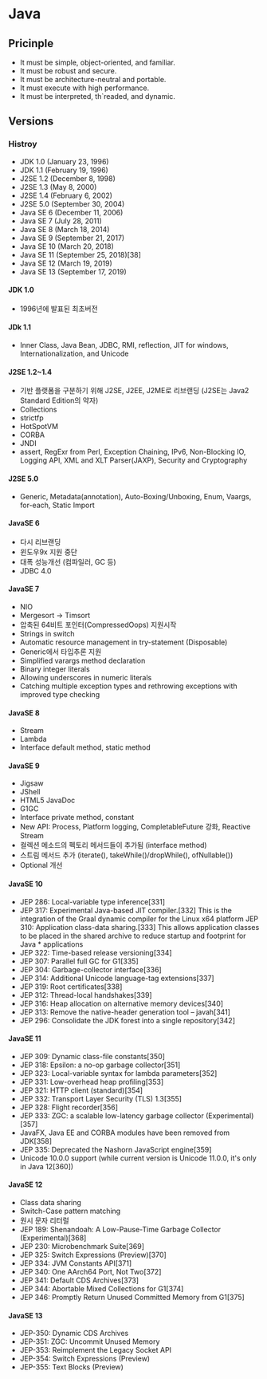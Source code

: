 # Java
## Pricinple
* It must be simple, object-oriented, and familiar.
* It must be robust and secure.
* It must be architecture-neutral and portable.
* It must execute with high performance.
* It must be interpreted, th`readed, and dynamic.

## Versions 
### Histroy
* JDK 1.0 (January 23, 1996)
* JDK 1.1 (February 19, 1996)
* J2SE 1.2 (December 8, 1998)
* J2SE 1.3 (May 8, 2000)
* J2SE 1.4 (February 6, 2002)
* J2SE 5.0 (September 30, 2004)
* Java SE 6 (December 11, 2006)
* Java SE 7 (July 28, 2011)
* Java SE 8 (March 18, 2014)
* Java SE 9 (September 21, 2017)
* Java SE 10 (March 20, 2018)
* Java SE 11 (September 25, 2018)[38]
* Java SE 12 (March 19, 2019)
* Java SE 13 (September 17, 2019)

#### JDK 1.0 
* 1996년에 발표된 최초버전

#### JDk 1.1
* Inner Class, Java Bean, JDBC, RMI, reflection, JIT for windows, Internationalization, and Unicode

#### J2SE 1.2~1.4 
* 기반 플랫폼을 구분하기 위해 J2SE, J2EE, J2ME로 리브랜딩 (J2SE는 Java2 Standard Edition의 약자)
* Collections
* strictfp
* HotSpotVM
* CORBA
* JNDI
* assert, RegExr from Perl, Exception Chaining, IPv6, Non-Blocking IO, Logging API, XML and XLT Parser(JAXP), Security and Cryptography 

#### J2SE 5.0
* Generic, Metadata(annotation), Auto-Boxing/Unboxing, Enum, Vaargs, for-each, Static Import

#### JavaSE 6
* 다시 리브랜딩
* 윈도우9x 지원 중단
* 대폭 성능개선 (컴파일러, GC 등)
* JDBC 4.0

#### JavaSE 7
* NIO
* Mergesort -> Timsort
* 압축된 64비트 포인터(CompressedOops) 지원시작
* Strings in switch
* Automatic resource management in try-statement (Disposable)
* Generic에서 타입추론 지원
* Simplified varargs method declaration
* Binary integer literals
* Allowing underscores in numeric literals
* Catching multiple exception types and rethrowing exceptions with improved type checking

#### JavaSE 8
* Stream
* Lambda
* Interface default method, static method

#### JavaSE 9
* Jigsaw
* JShell
* HTML5 JavaDoc
* G1GC
* Interface private method, constant
* New API: Process, Platform logging, CompletableFuture 강화, Reactive Stream
* 컬렉션 메소드의 펙토리 메서드들이 추가됨 (interface method)
* 스트림 메서드 추가 (iterate(), takeWhile()/dropWhile(), ofNullable())
* Optional 개선

#### JavaSE 10
* JEP 286: Local-variable type inference[331]
* JEP 317: Experimental Java-based JIT compiler.[332] This is the integration of the Graal dynamic compiler for the Linux x64 platform
JEP 310: Application class-data sharing.[333] This allows application classes to be placed in the shared archive to reduce startup and footprint for Java * applications
* JEP 322: Time-based release versioning[334]
* JEP 307: Parallel full GC for G1[335]
* JEP 304: Garbage-collector interface[336]
* JEP 314: Additional Unicode language-tag extensions[337]
* JEP 319: Root certificates[338]
* JEP 312: Thread-local handshakes[339]
* JEP 316: Heap allocation on alternative memory devices[340]
* JEP 313: Remove the native-header generation tool – javah[341]
* JEP 296: Consolidate the JDK forest into a single repository[342]

#### JavaSE 11
* JEP 309: Dynamic class-file constants[350]
* JEP 318: Epsilon: a no-op garbage collector[351]
* JEP 323: Local-variable syntax for lambda parameters[352]
* JEP 331: Low-overhead heap profiling[353]
* JEP 321: HTTP client (standard)[354]
* JEP 332: Transport Layer Security (TLS) 1.3[355]
* JEP 328: Flight recorder[356]
* JEP 333: ZGC: a scalable low-latency garbage collector (Experimental)[357]
* JavaFX, Java EE and CORBA modules have been removed from JDK[358]
* JEP 335: Deprecated the Nashorn JavaScript engine[359]
* Unicode 10.0.0 support (while current version is Unicode 11.0.0, it's only in Java 12[360])

#### JavaSE 12
* Class data sharing
* Switch-Case pattern matching
* 원시 문자 리터럴
* JEP 189: Shenandoah: A Low-Pause-Time Garbage Collector (Experimental)[368]
* JEP 230: Microbenchmark Suite[369]
* JEP 325: Switch Expressions (Preview)[370]
* JEP 334: JVM Constants API[371]
* JEP 340: One AArch64 Port, Not Two[372]
* JEP 341: Default CDS Archives[373]
* JEP 344: Abortable Mixed Collections for G1[374]
* JEP 346: Promptly Return Unused Committed Memory from G1[375]

#### JavaSE 13
* JEP-350: Dynamic CDS Archives
* JEP-351: ZGC: Uncommit Unused Memory
* JEP-353: Reimplement the Legacy Socket API
* JEP-354: Switch Expressions (Preview)
* JEP-355: Text Blocks (Preview)
